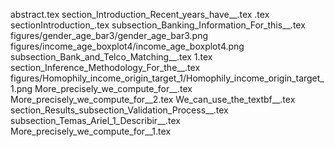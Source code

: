 abstract.tex
section_Introduction_Recent_years_have__.tex
.tex
sectionIntroduction_.tex
subsection_Banking_Information_For_this__.tex
figures/gender_age_bar3/gender_age_bar3.png
figures/income_age_boxplot4/income_age_boxplot4.png
subsection_Bank_and_Telco_Matching__.tex
1.tex
section_Inference_Methodology_For_the__.tex
figures/Homophily_income_origin_target_1/Homophily_income_origin_target_1.png
More_precisely_we_compute_for__.tex
More_precisely_we_compute_for__2.tex
We_can_use_the_textbf__.tex
section_Results_subsection_Validation_Process__.tex
subsection_Temas_Ariel_1_Describir__.tex
More_precisely_we_compute_for__1.tex
